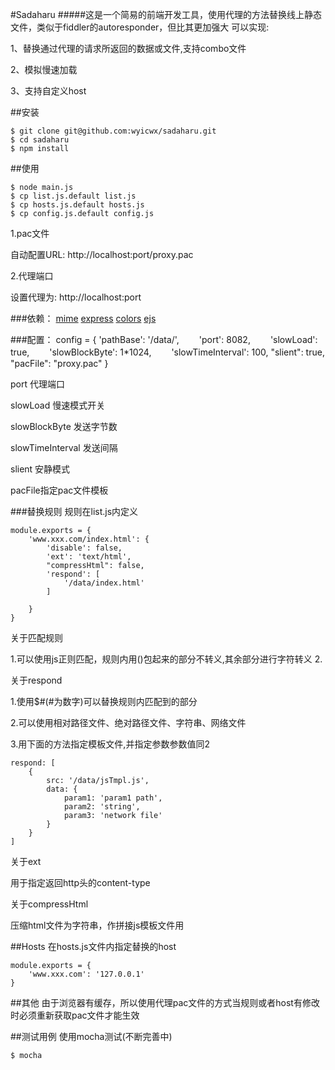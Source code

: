 #Sadaharu
#####这是一个简易的前端开发工具，使用代理的方法替换线上静态文件，类似于fiddler的autoresponder，但比其更加强大
可以实现:

1、替换通过代理的请求所返回的数据或文件,支持combo文件

2、模拟慢速加载

3、支持自定义host

##安装

	$ git clone git@github.com:wyicwx/sadaharu.git
	$ cd sadaharu
	$ npm install

##使用

	$ node main.js
	$ cp list.js.default list.js
	$ cp hosts.js.default hosts.js
	$ cp config.js.default config.js

1.pac文件

自动配置URL: http://localhost:port/proxy.pac

2.代理端口

设置代理为: http://localhost:port

###依赖：
[mime](https://github.com/broofa/node-mime)
[express](https://github.com/visionmedia/express)
[colors](https://github.com/Marak/colors.js)
[ejs](https://github.com/visionmedia/ejs)

###配置：
	config = {
		'pathBase': '/data/',
	　　'port': 8082,
	　　'slowLoad': true,
	　　'slowBlockByte': 1*1024,
	　　'slowTimeInterval': 100,
	    "slient": true,
	    "pacFile": "proxy.pac"
	}

port 代理端口

slowLoad 慢速模式开关

slowBlockByte 发送字节数

slowTimeInterval 发送间隔

slient 安静模式

pacFile指定pac文件模板

###替换规则
规则在list.js内定义

	module.exports = {
		'www.xxx.com/index.html': {
			'disable': false,
			'ext': 'text/html',
			"compressHtml": false,
			'respond': [
				'/data/index.html'	
			]
					
		}		
	}

关于匹配规则

1.可以使用js正则匹配，规则内用()包起来的部分不转义,其余部分进行字符转义
2.

关于respond

1.使用$#(#为数字)可以替换规则内匹配到的部分

2.可以使用相对路径文件、绝对路径文件、字符串、网络文件

3.用下面的方法指定模板文件,并指定参数参数值同2

	respond: [
		{
			src: '/data/jsTmpl.js',
			data: {
				param1: 'param1 path',
				param2: 'string',
				param3: 'network file'
			}			
		}
	]

关于ext

用于指定返回http头的content-type

关于compressHtml

压缩html文件为字符串，作拼接js模板文件用

##Hosts
在hosts.js文件内指定替换的host

	module.exports = {
		'www.xxx.com': '127.0.0.1'		
	}

##其他
由于浏览器有缓存，所以使用代理pac文件的方式当规则或者host有修改时必须重新获取pac文件才能生效


##测试用例
使用mocha测试(不断完善中)

	$ mocha
